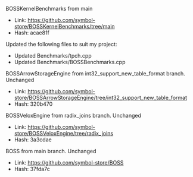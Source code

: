 BOSSKernelBenchmarks from main
-	Link: https://github.com/symbol-store/BOSSKernelBenchmarks/tree/main
-	Hash: acae81f

Updated the following files to suit my project:

-	Updated Benchmarks/tpch.cpp
-	Updated Benchmarks/BOSSBenchmarks.cpp

BOSSArrowStorageEngine from int32_support_new_table_format branch. Unchanged
-	Link: https://github.com/symbol-store/BOSSArrowStorageEngine/tree/int32_support_new_table_format
-	Hash: 320b470

BOSSVeloxEngine from radix_joins branch. Unchanged
-	Link: https://github.com/symbol-store/BOSSVeloxEngine/tree/radix_joins
-	Hash: 3a3cdae

BOSS from main branch. Unchanged
-	Link: https://github.com/symbol-store/BOSS
-	Hash: 37fda7c
